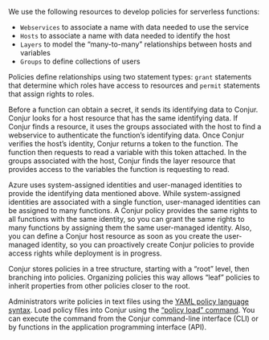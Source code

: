 We use the following resources to develop policies for serverless functions:

* `Webservices` to associate a name with data needed to use the service
* `Hosts` to associate a name with data needed to identify the host
* `Layers` to model the “many-to-many” relationships between hosts and variables
* `Groups` to define collections of users

Policies define relationships using two statement types: `grant` statements that determine which roles have access to resources and `permit` statements that assign rights to roles.

Before a function can obtain a secret, it sends its identifying data to Conjur. Conjur looks for a host resource that has the same identifying data. If Conjur finds a resource, it uses the groups associated with the host to find a webservice to authenticate the function’s identifying data. Once Conjur verifies the host’s identity, Conjur returns a token to the function. The function then requests to read a variable with this token attached. In the groups associated with the host, Conjur finds the layer resource that provides access to the variables the function is requesting to read.

Azure uses system-assigned identities and user-managed identities to provide the identifying data mentioned above. While system-assigned identities are associated with a single function, user-managed identities can be assigned to many functions. A Conjur policy provides the same rights to all functions with the same identity, so you can grant the same rights to many functions by assigning them the same user-managed identity. Also, you can define a Conjur host resource as soon as you create the user-managed identity, so you can proactively create Conjur policies to provide access rights while deployment is in progress.

Conjur stores policies in a tree structure, starting with a “root” level, then branching into policies. Organizing policies this way allows “leaf” policies to inherit properties from other policies closer to the root.

Administrators write policies in text files using the [YAML policy language syntax](https://docs.conjur.org/Latest/en/Content/Operations/Policy/policy-syntax.htm?tocpath=Fundamentals%7CPolicy%20Management%7C_____3). Load policy files into Conjur using the [“policy load” command](https://docs.conjur.org/Latest/en/Content/Operations/Policy/policy-load.html?tocpath=Fundamentals%7CPolicy%20Management%7C_____2). You can execute the command from the Conjur command-line interface (CLI) or by functions in the application programming interface (API).